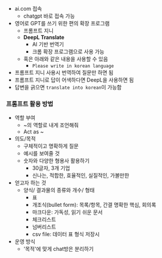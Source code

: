 - ai.com 접속
	- chatgpt 바로 접속 가능
- 영어로 GPT를 쓰기 위한 편의 확장 프로그램
	- 프롬프트 지니
	- **DeepL Translate**
		- AI 기반 번역기
		- 크롬 확장 프로그램으로 사용 가능
	- 혹은 아래와 같은 내용을 사용할 수 있음
		- `Please write in korean language`
- 프롬프트 지니 사용시 번역하여 질문만 하면 됨
- 프롬프트 지니로 답이 어색하다면 DeepL을 사용하면 됨
- 답변을 긁으면 `translate into korean`이 가능함

### 프롬프트 활용 방법
- 역할 부여
	- ~의 역할로 내게 조언해줘
	- Act as ~
- 의도/목적
	- 구체적이고 명확하게 질문
	- 예시를 보여줄 것
	- 숫자와 다양한 형용사 활용하기
		- 30글자, 3개 기업
		- 신나는, 적합한, 효율적인, 실질적인, 가볼만한
- 얻고자 하는 것
	- 양식/ 결과물의 종류와 개수/ 형태
		- 표
		- 개조식(bullet form): 목록/항목, 간결 명확한 핵심, 회의록
		- 마크다운: 가독성, 읽기 쉬운 문서
		- 체크리스트
		- 넘버리스트
		- csv file: 데이터 표 형식 저장시
- 운영 방식
	- '목적'에 맞게 chat방은 분리하기